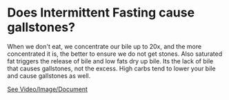 # Does Intermittent Fasting cause gallstones?

When we don't eat, we concentrate our bile up to 20x, and the more concentrated it is, the better to ensure we do not get stones. Also saturated fat triggers the release of bile and low fats dry up bile. Its the lack of bile that causes gallstones, not the excess. High carbs tend to lower your bile and cause gallstones as well.

 [See Video/Image/Document](https://hls-player.drberg.com/asset?path=migrated-assets/does-intermittent-fasting-causes-gallstones-drberg)